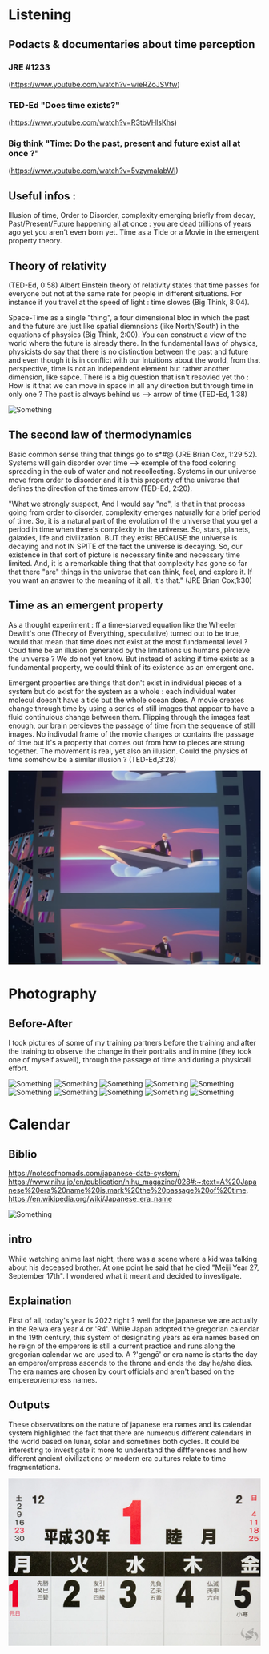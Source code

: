# Listening 

## Podacts & documentaries about time perception
### JRE #1233 
(https://www.youtube.com/watch?v=wieRZoJSVtw)
### TED-Ed "Does time exists?"
(https://www.youtube.com/watch?v=R3tbVHlsKhs)
### Big think "Time: Do the past, present and future exist all at once ?"
(https://www.youtube.com/watch?v=5vzymaIabWI)


## Useful infos : 
Illusion of time, Order to Disorder, complexity emerging briefly from decay, Past/Present/Future happening all at once : you are dead trillions of years ago yet you aren't even born yet. Time as a Tide or a Movie in the emergent property theory.

## Theory of relativity
(TED-Ed, 0:58) Albert Einstein theory of relativity states that time passes for everyone 
but not at the same rate for people in different situations. For instance if you travel at the speed of light : time slowes (Big Think, 8:04).

Space-Time as a single "thing", a four dimensional bloc in which the past and the future are just like spatial diemnsions (like North/South) in the equations of phsysics (Big Think, 2:00). You can construct a view of the world where the future is already there. In the fundamental laws of physics, physicists do say that there is no distinction between the past and future and even though it is in conflict with our intuitions about the world, from that perspective, time is not an independent element but rather another dimension, like sapce. There is a big question that isn't resovled yet tho : How is it that we can move in space in all any direction but through time in only one ? The past is always behind us --> arrow of time (TED-Ed, 1:38)

![Something](images/Meiji.png)

## The second law of thermodynamics
Basic common sense thing that things go to s*#@ (JRE Brian Cox, 1:29:52).
Systems will gain disorder over time --> exemple of the food coloring spreading in the cub of water and not recollecting. Systems in our universe move from order to disorder and it is this property of the universe that defines the direction of the times arrow (TED-Ed, 2:20).

"What we strongly suspect, And I would say "no", is that in that process going from order to disorder, complexity emerges naturally for a brief period of time. So, it is a natural part of the evolution of the universe that you get a period in time when there's complexity in the universe. So, stars, planets, galaxies, life and civilization. BUT they exist BECAUSE the universe is decaying and not IN SPITE of the fact the universe is decaying. So, our existence in that sort of picture is necessary finite and necessary time limited. And, it is a remarkable thing that that complexity has gone so far that there "are" things in the universe that can think, feel, and explore it. If you want an answer to the meaning of it all, it's that." (JRE Brian Cox,1:30)

## Time as an emergent property
As a thought experiment : ff a time-starved equation like the Wheeler Dewitt's one (Theory of Everything, speculative) turned out to be true, would that mean that time does not exist at the most fundamental level ? Coud time be an illusion generated by the limitations us humans percieve the universe ? We do not yet know. But instead of asking if time exists as a fundamental property, we could think of its existence as an emergent one.

Emergent properties are things that don't exist in individual pieces of a system but do exist for the system as a whole : each individual water molecul doesn't have a tide but the whole ocean does. A movie creates change through time by using a series of still images that appear to have a fluid continuious change between them. Flipping through the images fast enough, our brain percieves the passage of time from the sequence of still images. No indivudal frame of the movie changes or contains the passage of time but it's a property that comes out from how to pieces are strung together. The movement is real, yet also an illusion. Could the physics of time somehow be a similar illusion ? (TED-Ed,3:28)

![Something](images/Time2.png)

# Photography

## Before-After
I took pictures of some of my training partners before the training and after the training to observe the change in their portraits and in mine (they took one of myself aswell), through the passage of time and during a physicall effort.

![Something](images/ATLAB1-1.png)
![Something](images/ATLAB1-2.png)
![Something](images/ATLAB2-1.png)
![Something](images/ATLAB2-2.png)
![Something](images/ATLAB3-1.png)
![Something](images/ATLAB3-2.png)
![Something](images/ATLAB4-1.png)
![Something](images/ATLAB4-2.png)
![Something](images/ATLAB5-1.png)
![Something](images/ATLAB5-2.png)


# Calendar

## Biblio
https://notesofnomads.com/japanese-date-system/
https://www.nihu.jp/en/publication/nihu_magazine/028#:~:text=A%20Japanese%20era%20name%20is,mark%20the%20passage%20of%20time.
https://en.wikipedia.org/wiki/Japanese_era_name

![Something](images/Meiji.png)

## intro 
While watching anime last night, there was a scene where a kid was talking about his deceased brother. At one point he said that he died "Meiji Year 27, September 17th". I wondered what it meant and decided to investigate.

## Explaination
First of all, today's year is 2022 right ? well for the japanese we are actually in the Reiwa era year 4 or 'R4'. While Japan adopted the gregorian calendar in the 19th century, this system of designating years as era names based on he reign of the emperors is still a current practice and runs along the gregorian calendar we are used to. A ?'gengō' or era name is starts the day an emperor/empress ascends to the throne and ends the day he/she dies. The era names are chosen by court officials and aren't based on the empereor/empress names.

## Outputs
These observations on the nature of japanese era names and its calendar system highlighted the fact that there are numerous different calendars in the world based on lunar, solar and sometines both cycles. It could be interesting to investigate it more to understand the diffferences and how different ancient civilizations or modern era cultures relate to time fragmentations.

![Something](images/japanese-calendar.png)